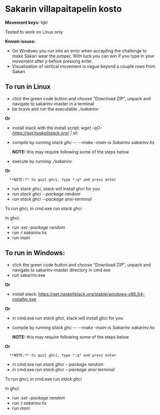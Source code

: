 # Sakarin villapaitapelin kosto

**Movement keys:** hjkl

Tested to work on Linux only

**Known issues:** 
  - On Windows you run into an error when accepting the challenge to make Sakari wear the jumper. With luck you can win if you type in your movement after *y* before pressing enter.
  - Visualisation of vertical movement is vague beyond a couple rows from Sakari

## To run in Linux

  - click the green code button and choose "Download ZIP", unpack and navigate to sakarinv-master in a terminal
  - be brave and run the executable *./sakarinv*

**Or**

  - install stack with the install script: *wget -qO- https://get.haskellstack.org/ | sh*

  - compile by running *stack ghc -- --make -main-is Sakarinv sakarinv.hs*
  
      **NOTE:** this may require following some of the steps below
      
  - execute by running *./sakarinv*
  
**Or**
      
      **NOTE:** to quit ghci, type *:q* and press enter
      
  - run *stack ghci*, stack will install ghci for you
  - run *stack ghci --package random*
  - run *stack ghci --package ansi-terminal*

To run ghci, in cmd.exe run *stack ghci*

  In ghci:
  
  - run *:set -package random*
  - run *:l sakarinv.hs*
  - run *main*

## To run in Windows: 

  - click the green code button and choose "Download ZIP", unpack and navigate to sakarinv-master directory in cmd.exe
  - run sakarinv.exe
  
**Or**

  - install stack: https://get.haskellstack.org/stable/windows-x86_64-installer.exe

**Or**

  - in cmd.exe run *stack ghci*, stack will install ghci for you
  - compile by running *stack ghc -- --make -main-is Sakarinv sakarinv.hs*
  
      **NOTE:** this may require following some of the steps below

**Or**

      **NOTE:** to quit ghci, type *:q* and press enter
  
  - in cmd.exe run *stack ghci --package random*
  - in cmd.exe run *stack ghci --package ansi-terminal*

To run ghci, in cmd.exe run *stack ghci*

  In ghci:
  
  - run *:set -package random*
  - run *:l sakarinv.hs*
  - run *main*
